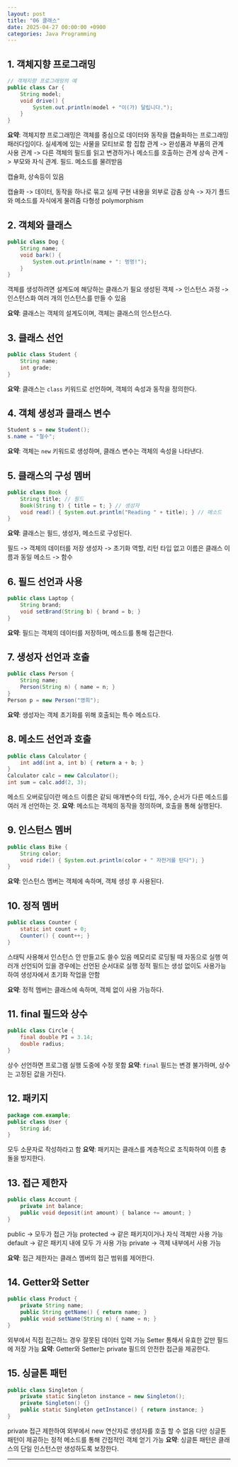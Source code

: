 ```yaml
---
layout: post
title: "06 클래스"
date: 2025-04-27 00:00:00 +0900
categories: Java Programming
---
```


## 1. 객체지향 프로그래밍
```java
// 객체지향 프로그래밍의 예
public class Car {
    String model;
    void drive() {
        System.out.println(model + "이(가) 달립니다.");
    }
}
```
**요약**: 객체지향 프로그래밍은 객체를 중심으로 데이터와 동작을 캡슐화하는 프로그래밍 패러다임이다.
실세계에 있는 사물을 모티브로 함
집합 관계 -> 완성품과 부품의 관계
사용 관계 -> 다른 객체의 필드를 읽고 변경하거나 메소드를 호출하는 관계
상속 관계 -> 부모와 자식 관계. 필드. 메소드를 물려받음

캡슐화, 상속등이 있음

캡슐화 -> 데이터, 동작을 하나로 묶고 실제 구현 내용을 외부로 감춤
상속 -> 자기 플드와 메소드를 자식에게 물려줌
다형성 polymorphism

## 2. 객체와 클래스
```java
public class Dog {
    String name;
    void bark() {
        System.out.println(name + ": 멍멍!");
    }
}
```
객체를 생성하려면 설계도에 해당하는 클래스가 필요
생성된 객체 -> 인스턴스
과정 -> 인스턴스화
여러 개의 인스턴스를 만들 수 있음

**요약**: 클래스는 객체의 설계도이며, 객체는 클래스의 인스턴스다.

## 3. 클래스 선언
```java
public class Student {
    String name;
    int grade;
}
```
**요약**: 클래스는 `class` 키워드로 선언하며, 객체의 속성과 동작을 정의한다.

## 4. 객체 생성과 클래스 변수
```java
Student s = new Student();
s.name = "철수";
```
**요약**: 객체는 `new` 키워드로 생성하며, 클래스 변수는 객체의 속성을 나타낸다.

## 5. 클래스의 구성 멤버
```java
public class Book {
    String title; // 필드
    Book(String t) { title = t; } // 생성자
    void read() { System.out.println("Reading " + title); } // 메소드
}
```
**요약**: 클래스는 필드, 생성자, 메소드로 구성된다.

필드 -> 객체의 데이터를 저장
생성자 -> 초기화 역할, 리턴 타입 없고 이름은 클래스 이름과 동일
메소드 -> 함수

## 6. 필드 선언과 사용
```java
public class Laptop {
    String brand;
    void setBrand(String b) { brand = b; }
}
```
**요약**: 필드는 객체의 데이터를 저장하며, 메소드를 통해 접근한다.

## 7. 생성자 선언과 호출
```java
public class Person {
    String name;
    Person(String n) { name = n; }
}
Person p = new Person("영희");
```
**요약**: 생성자는 객체 초기화를 위해 호출되는 특수 메소드다.

## 8. 메소드 선언과 호출
```java
public class Calculator {
    int add(int a, int b) { return a + b; }
}
Calculator calc = new Calculator();
int sum = calc.add(2, 3);
```
메소드 오버로딩이란 메소드 이름은 같되 매개변수의 타입, 개수, 순서가 다른 메소드를 여러 개 선언하는 것.
**요약**: 메소드는 객체의 동작을 정의하며, 호출을 통해 실행된다.

## 9. 인스턴스 멤버
```java
public class Bike {
    String color;
    void ride() { System.out.println(color + " 자전거를 탄다"); }
}
```
**요약**: 인스턴스 멤버는 객체에 속하며, 객체 생성 후 사용된다.

## 10. 정적 멤버
```java
public class Counter {
    static int count = 0;
    Counter() { count++; }
}
```
스태틱 사용해서 인스턴스 안 만들고도 쓸수 있음
메모리로 로딩될 때 자동으로 실행
여러개 선언되어 있을 경우에는 선언된 순서대로 실행
정적 필드는 생성 없이도 사용가능하여 생성자에서 초기화 작업을 안함

**요약**: 정적 멤버는 클래스에 속하며, 객체 없이 사용 가능하다.

## 11. final 필드와 상수
```java
public class Circle {
    final double PI = 3.14;
    double radius;
}
```
상수 선언하면 프로그램 실행 도중에 수정 못함
**요약**: `final` 필드는 변경 불가하며, 상수는 고정된 값을 가진다.

## 12. 패키지
```java
package com.example;
public class User {
    String id;
}
```
모두 소문자로 작성하라고 함
**요약**: 패키지는 클래스를 계층적으로 조직화하여 이름 충돌을 방지한다.

## 13. 접근 제한자
```java
public class Account {
    private int balance;
    public void deposit(int amount) { balance += amount; }
}
```
public -> 모두가 접근 가능
protected -> 같은 패키지이거나 자식 객체만 사용 가능
default -> 같은 패키지 내에 모두 가 사용 가능
private -> 객체 내부에서 사용 가능

**요약**: 접근 제한자는 클래스 멤버의 접근 범위를 제어한다.

## 14. Getter와 Setter
```java
public class Product {
    private String name;
    public String getName() { return name; }
    public void setName(String n) { name = n; }
}
```
외부에서 직접 접근하느 경우 잘못된 데이터 입력 가능
Setter 통해서 유효한 값만 필드에 저장 가능
**요약**: Getter와 Setter는 private 필드의 안전한 접근을 제공한다.

## 15. 싱글톤 패턴
```java
public class Singleton {
    private static Singleton instance = new Singleton();
    private Singleton() {}
    public static Singleton getInstance() { return instance; }
}
```
private 접근 제한하여 외부에서 new 연산자로 생성자를 호출 할 수 없음
다만 싱글톤 패턴이 제공하는 정적 메소드를 통해 간접적인 객체 얻기 가능
**요약**: 싱글톤 패턴은 클래스의 단일 인스턴스만 생성하도록 보장한다.

---

